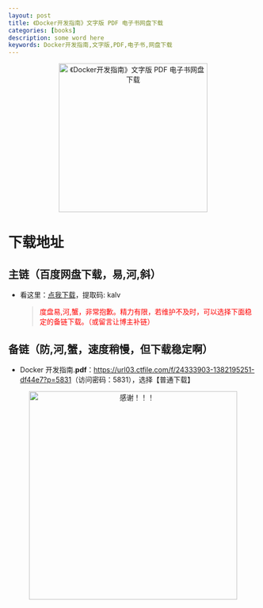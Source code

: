 ```yaml
---
layout: post
title: 《Docker开发指南》文字版 PDF 电子书网盘下载
categories: [books]
description: some word here
keywords: Docker开发指南,文字版,PDF,电子书,网盘下载
---
```


<div align="center"><img src="https://pic.imgdb.cn/item/6706422bd29ded1a8c86550d.png" alt="《Docker开发指南》文字版 PDF 电子书网盘下载" width="300px" height="auto"></div>

# 下载地址

## 主链（百度网盘下载，易,河,斜）

- 看这里：[点我下载](https://pan.baidu.com/s/1iMXUbSbtZQZjDcqDmnWUyw?pwd=kalv)，提取码: kalv

  > <p style="color:red" >度盘易,河,蟹，非常抱歉。精力有限，若维护不及时，可以选择下面稳定的备链下载。（或留言让博主补链）</p>

## 备链（防,河,蟹，速度稍慢，但下载稳定啊）

- Docker 开发指南.**pdf**：<https://url03.ctfile.com/f/24333903-1382195251-df44e7?p=5831>（访问密码：5831），选择【普通下载】

<div align="center"><img src="https://pic.imgdb.cn/item/6707df6bd29ded1a8ce37031.gif" alt="感谢！！！" width="420px" height="auto"/></div>
